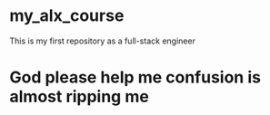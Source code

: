 # my_alx_course
This is my first repository as a full-stack engineer
# God please help me confusion is almost ripping me
